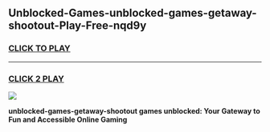 
## Unblocked-Games-unblocked-games-getaway-shootout-Play-Free-nqd9y
<h3>
<a href="https://premium76.site?title=unblocked-games-getaway-shootout&ref=10A">CLICK TO PLAY</a></h3>
<hr>

<h3>
<a href="https://premium76.site?title=unblocked-games-getaway-shootout&ref=10A">CLICK 2 PLAY</a>
  
</h3>

<a href="https://premium76.site?title=unblocked-games-getaway-shootout&ref=10A"><img src="https://clearcache.store/games.png"></a>


**unblocked-games-getaway-shootout games unblocked: Your Gateway to Fun and Accessible Online Gaming**
